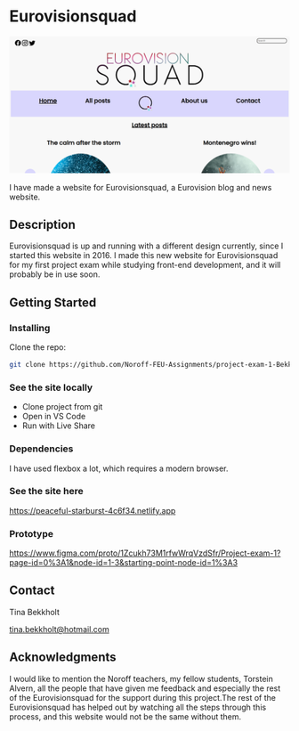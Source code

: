 # Eurovisionsquad

![image](/images/Screenshot%202023-05-30%20125235.png)

I have made a website for Eurovisionsquad, a Eurovision blog and news website.

## Description

Eurovisionsquad is up and running with a different design currently, since I started this website in 2016. I made this new website for Eurovisionsquad for my first project exam while studying front-end development, and it will probably be in use soon.

## Getting Started

### Installing

Clone the repo:

```bash
git clone https://github.com/Noroff-FEU-Assignments/project-exam-1-Bekkholt
```

### See the site locally

- Clone project from git
- Open in VS Code
- Run with Live Share

### Dependencies

I have used flexbox a lot, which requires a modern browser.

### See the site here

https://peaceful-starburst-4c6f34.netlify.app

### Prototype

https://www.figma.com/proto/1Zcukh73M1rfwWrqVzdSfr/Project-exam-1?page-id=0%3A1&node-id=1-3&starting-point-node-id=1%3A3

## Contact

Tina Bekkholt

tina.bekkholt@hotmail.com

## Acknowledgments

I would like to mention the Noroff teachers, my fellow students, Torstein Alvern, all the people that have given me feedback and especially the rest of the Eurovisionsquad for the support during this project.The rest of the Eurovisionsquad has helped out by watching all the steps through this process, and this website would not be the same without them.
